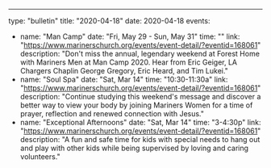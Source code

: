 ---
type: "bulletin"
title: "2020-04-18"
date: 2020-04-18
events:
  - name: "Man Camp"
    date: "Fri, May 29 - Sun, May 31"
    time: ""
    link: "https://www.marinerschurch.org/events/event-detail/?eventid=168061"
    description: "Don't miss the annual, legendary weekend at Forest Home with Mariners Men at Man Camp 2020. Hear from Eric Geiger, LA Chargers Chaplin George Gregory, Eric Heard, and Tim Lukei."
  - name: "Soul Spa"
    date: "Sat, Mar 14"
    time: "10:30-11:30a"
    link: "https://www.marinerschurch.org/events/event-detail/?eventid=168061"
    description: "Continue studying this weekend's message and discover a better way to view your body by joining Mariners Women for a time of prayer, reflection and renewed connection with Jesus."
  - name: "Exceptional Afternoons"
    date: "Sat, Mar 14"
    time: "3-4:30p"
    link: "https://www.marinerschurch.org/events/event-detail/?eventid=168061"
    description: "A fun and safe time for kids with special needs to hang out and play with other kids while being supervised by loving and caring volunteers."